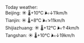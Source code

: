 Today weather:  
Beijing: ☀️   🌡️+10°C 🌬️↓11km/h  
Tianjin: ☀️   🌡️+8°C 🌬️↘11km/h  
Shijiazhuang: ☀️   🌡️+12°C 🌬️↑4km/h  
Tangshan: ☀️   🌡️+10°C 🌬️↓19km/h  
